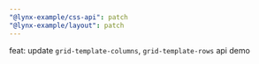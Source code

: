 ```yaml
---
"@lynx-example/css-api": patch
"@lynx-example/layout": patch
---
```


feat: update `grid-template-columns`, `grid-template-rows` api demo
